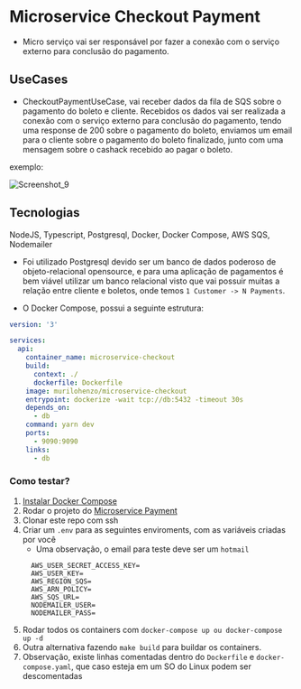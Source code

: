 # Microservice Checkout Payment
- Micro serviço vai ser responsável por fazer a conexão com o serviço externo para conclusão do pagamento.
## UseCases
- CheckoutPaymentUseCase, vai receber dados da fila de SQS sobre o pagamento do boleto e cliente. Recebidos os dados vai ser realizada a conexão com o serviço externo para conclusão do pagamento, tendo uma response de 200 sobre o pagamento do boleto, enviamos um email para o cliente sobre o pagamento do boleto finalizado, junto com uma mensagem sobre o cashack recebido ao pagar o boleto.

exemplo:

  ![Screenshot_9](https://user-images.githubusercontent.com/28688721/185522902-d1d1cc0c-5737-45e5-8c2d-15ecb336ca3b.png)
  
 
## Tecnologias
NodeJS, Typescript, Postgresql, Docker, Docker Compose, AWS SQS, Nodemailer

- Foi utilizado Postgresql devido ser um banco de dados poderoso de objeto-relacional opensource, e para uma aplicação de pagamentos é bem viável utilizar um banco relacional visto que vai possuir muitas a relação entre cliente e boletos, onde temos  ```1 Customer -> N Payments```.

- O Docker Compose, possui a seguinte estrutura:
```yaml
version: '3'

services:
  api:
    container_name: microservice-checkout
    build: 
      context: ./
      dockerfile: Dockerfile
    image: murilohenzo/microservice-checkout
    entrypoint: dockerize -wait tcp://db:5432 -timeout 30s 
    depends_on:
      - db
    command: yarn dev
    ports:
      - 9090:9090
    links:
      - db
```

### Como testar?

1. [Instalar Docker Compose](https://docs.docker.com/compose/install/)
2. Rodar o projeto do [Microservice Payment](https://github.com/murilohenzo/microservice-payment)
3. Clonar este repo com ssh
4. Criar um ```.env``` para as seguintes enviroments, com as variáveis criadas por você
   - Uma observação, o email para teste deve ser um ```hotmail```
    ```.env 
      AWS_USER_SECRET_ACCESS_KEY=
      AWS_USER_KEY=
      AWS_REGION_SQS=
      AWS_ARN_POLICY=
      AWS_SQS_URL=
      NODEMAILER_USER=
      NODEMAILER_PASS=
    ```
5. Rodar todos os containers com `docker-compose up ou docker-compose up -d`
6. Outra alternativa fazendo `make build` para buildar os containers.
7. Observação, existe linhas comentadas dentro do ```Dockerfile``` e ```docker-compose.yaml```, que caso esteja em um SO do Linux podem ser descomentadas
